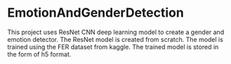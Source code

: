 # EmotionAndGenderDetection

This project uses ResNet CNN deep learning model to create a gender and emotion detector.
The ResNet model is created from scratch. The model is trained using the FER dataset from kaggle. The trained model is stored in the form of h5 format.
